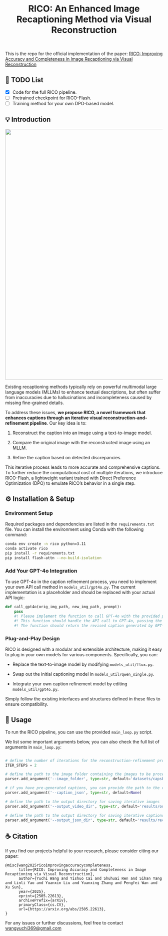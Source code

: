 <h1 align="center">
RICO: An Enhanced Image Recaptioning Method via Visual Reconstruction
</h1>


<br>

This is the repo for the official implementation of the paper: [RICO: Improving Accuracy and Completeness in Image Recaptioning via Visual Reconstruction](https://arxiv.org/abs/2505.22613)

## 📆 TODO List
- [x] Code for the full RICO pipeline.
- [ ] Pretrained checkpoint for RICO-Flash.
- [ ] Training method for your own DPO-based model.

## 💡 Introduction

<div align=center>
<img src="img/method.png" width="800" >
</div>


Existing recaptioning methods typically rely on powerful multimodal large language models (MLLMs) to enhance textual descriptions, but often suffer from inaccuracies due to hallucinations and incompleteness caused by missing fine-grained details. 

To address these issues, **we propose RICO, a novel framework that enhances captions through an iterative visual reconstruction-and-refinement pipeline**. Our key idea is to:

1. Reconstruct the caption into an image using a text-to-image model.

2. Compare the original image with the reconstructed image using an MLLM.

3. Refine the caption based on detected discrepancies.

This iterative process leads to more accurate and comprehensive captions.
To further reduce the computational cost of multiple iterations, we introduce RICO-Flash, a lightweight variant trained with Direct Preference Optimization (DPO) to emulate RICO’s behavior in a single step.







## ⚙️ Installation & Setup
### Environment Setup

Required packages and dependencies are listed in the `requirements.txt` file. You can install the environment using Conda with the following command:

```bash
conda env create -n rico python=3.11
conda activate rico
pip install -r requirements.txt
pip install flash-attn --no-build-isolation
```

### Add Your GPT-4o Integration
To use GPT-4o in the caption refinement process, you need to implement your own API call method in `models_util/gpt4o.py`. The current implementation is a placeholder and should be replaced with your actual API logic:

```python
def call_gpt4o(orig_img_path, new_img_path, prompt):
    pass
    #! Please implement the function to call GPT-4o with the provided prompt and return the response.
    #! This function should handle the API call to GPT-4o, passing the original and reconstructed image paths along with the prompt.
    #! The function should return the revised caption generated by GPT-4o.
```

### Plug-and-Play Design
RICO is designed with a modular and extensible architecture, making it easy to plug in your own models for various components. Specifically, you can:

- Replace the text-to-image model by modifying `models_util/flux.py`.

- Swap out the initial captioning model in `models_util/qwen_single.py`.

- Integrate your own caption refinement model by editing `models_util/gpt4o.py`.

Simply follow the existing interfaces and structures defined in these files to ensure compatibility.


## 🚀 Usage
To run the RICO pipeline, you can use the provided `main_loop.py` script. 

We list some important arguments below, you can also check the full list of arguments in `main_loop.py`:


```python

# define the number of iterations for the reconstruction-refinement process
ITER_STEPS = 2

# define the path to the image folder containing the images to be processed
parser.add_argument('--image_folder', type=str, default='datasets/capsbench')

# if you have pre-generated captions, you can provide the path to the caption JSON file
parser.add_argument('--caption_json', type=str, default=None)

# define the path to the output directory for saving iterative images
parser.add_argument('--output_video_dir', type=str, default='results/outputs')

# define the path to the output directory for saving iterative captions
parser.add_argument('--output_json_dir', type=str, default='results/records')

```




## ☕ Citation
 If you find our projects helpful to your research, please consider citing our paper:
```
@misc{wang2025ricoimprovingaccuracycompleteness,
      title={RICO: Improving Accuracy and Completeness in Image Recaptioning via Visual Reconstruction}, 
      author={Yuchi Wang and Yishuo Cai and Shuhuai Ren and Sihan Yang and Linli Yao and Yuanxin Liu and Yuanxing Zhang and Pengfei Wan and Xu Sun},
      year={2025},
      eprint={2505.22613},
      archivePrefix={arXiv},
      primaryClass={cs.CV},
      url={https://arxiv.org/abs/2505.22613}, 
}
```
For any issues or further discussions, feel free to contact wangyuchi369@gmail.com

